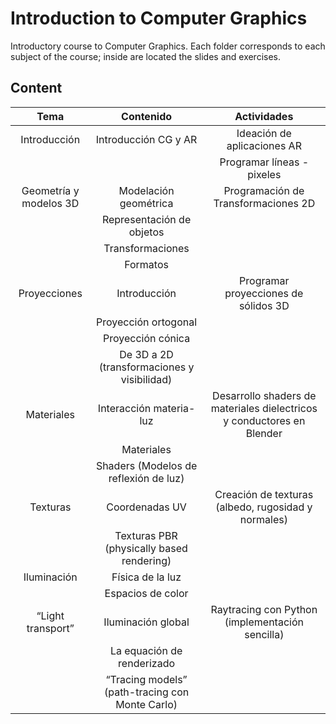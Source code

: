 # Introduction to Computer Graphics
Introductory course to Computer Graphics. Each folder corresponds to each subject of the course; inside are located the slides and exercises.

## Content


|        **Tema**        |                  **Contenido**                  |                             **Actividades**                            |
|:----------------------:|:-----------------------------------------------:|:----------------------------------------------------------------------:|
|      Introducción      | Introducción CG y AR                            | Ideación de aplicaciones AR                                            |
|                        |                                                 | Programar líneas -pixeles                                              |
| Geometría y modelos 3D | Modelación geométrica                           | Programación de Transformaciones 2D                                    |
|                        | Representación de objetos                       |                                                                        |
|                        | Transformaciones                                |                                                                        |
|                        | Formatos                                        |                                                                        |
|      Proyecciones      | Introducción                                    | Programar proyecciones de sólidos 3D                                   |
|                        | Proyección ortogonal                            |                                                                        |
|                        | Proyección cónica                               |                                                                        |
|                        | De 3D a 2D (transformaciones y visibilidad)     |                                                                        |
|       Materiales       | Interacción materia-luz                         | Desarrollo shaders de materiales dielectricos y conductores en Blender |
|                        | Materiales                                      |                                                                        |
|                        | Shaders (Modelos de reflexión de luz)           |                                                                        |
|        Texturas        | Coordenadas UV                                  | Creación de texturas (albedo, rugosidad y normales)                    |
|                        | Texturas PBR (physically based rendering)       |                                                                        |
|      Iluminación       | Física de la luz                                |                                                                        |
|                        | Espacios de color                               |                                                                        |
|    “Light transport”   | Iluminación global                              | Raytracing con Python (implementación sencilla)                        |
|                        | La equación de renderizado                      |                                                                        |
|                        | “Tracing models” (path-tracing con Monte Carlo) |                                                                        |